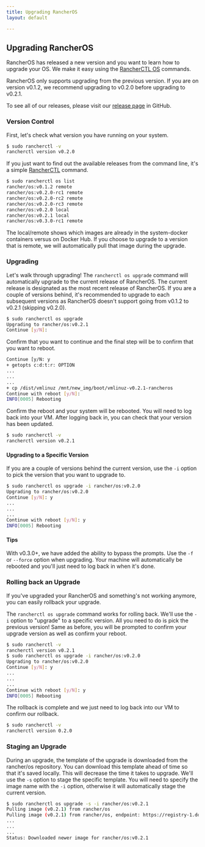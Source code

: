 ```yaml
---
title: Upgrading RancherOS
layout: default

---
```


## Upgrading RancherOS

RancherOS has released a new version and you want to learn how to upgrade your OS. We make it easy using the [RancherCTL OS]({{site.baseurl}}/docs/rancherctl/os) commands.

RancherOS only supports upgrading from the previous version. If you are on version v0.1.2, we recommend upgrading to v0.2.0 before upgrading to v0.2.1. 

To see all of our releases, please visit our [release page](https://github.com/rancherio/os/releases) in GitHub.

### Version Control

First, let's check what version you have running on your system.

```bash
$ sudo rancherctl -v
rancherctl version v0.2.0
```

If you just want to find out the available releases from the command line, it's a simple [RancherCTL]({{site.baseurl}}/docs/rancherctl/) command.

```bash
$ sudo rancherctl os list
rancher/os:v0.1.2 remote
rancher/os:v0.2.0-rc1 remote
rancher/os:v0.2.0-rc2 remote
rancher/os:v0.2.0-rc3 remote
rancher/os:v0.2.0 local
rancher/os:v0.2.1 local
rancher/os:v0.3.0-rc1 remote
```

The local/remote shows which images are already in the system-docker containers versus on Docker Hub. If you choose to upgrade to a version that is remote, we will automatically pull that image during the upgrade.

### Upgrading 

Let's walk through upgrading! The `rancherctl os upgrade` command will automatically upgrade to the current release of RancherOS. The current release is designated as the most recent release of RancherOS. If you are a couple of versions behind, it's recommended to upgrade to each subsequent versions as RancherOS doesn't support going from v0.1.2 to v0.2.1 (skipping v0.2.0). 

```bash
$ sudo rancherctl os upgrade
Upgrading to rancher/os:v0.2.1
Continue [y/N]: 
```

Confirm that you want to continue and the final step will be to confirm that you want to reboot.

```bash
Continue [y/N: y
+ getopts c:d:t:r: OPTION
...
...
...
+ cp /dist/vmlinuz /mnt/new_img/boot/vmlinuz-v0.2.1-rancheros
Continue with reboot [y/N]: 
INFO[0005] Rebooting 
```

Confirm the reboot and your system will be rebooted. You will need to log back into your VM. After logging back in, you can check that your version has been updated.

```bash
$ sudo rancherctl -v
rancherctl version v0.2.1
```

#### Upgrading to a Specific Version

If you are a couple of versions behind the current version, use the `-i` option to pick the version that you want to upgrade to. 

```bash
$ sudo rancherctl os upgrade -i rancher/os:v0.2.0
Upgrading to rancher/os:v0.2.0
Continue [y/N]: y
...
...
...
Continue with reboot [y/N]: y
INFO[0005] Rebooting 
```

#### Tips

With v0.3.0+, we have added the ability to bypass the prompts. Use the `-f` or `--force` option when upgrading. Your machine will automatically be rebooted and you'll just need to log back in when it's done.


### Rolling back an Upgrade

If you've upgraded your RancherOS and something's not working anymore, you can easily rollback your upgrade.

The `rancherctl os upgrade` command works for rolling back. We'll use the `-i` option to "upgrade" to a specific version. All you need to do is pick the previous version! Same as before, you will be prompted to confirm your upgrade version as well as confirm your reboot. 

```bash
$ sudo rancherctl -v
rancherctl version v0.2.1
$ sudo rancherctl os upgrade -i rancher/os:v0.2.0
Upgrading to rancher/os:v0.2.0
Continue [y/N]: y
...
...
...
Continue with reboot [y/N]: y
INFO[0005] Rebooting 
```
The rollback is complete and we just need to log back into our VM to confirm our rollback.

```bash
$ sudo rancherctl -v
rancherctl version 0.2.0
```

### Staging an Upgrade

During an upgrade, the template of the upgrade is downloaded from the rancher/os repository. You can download this template ahead of time so that it's saved locally. This will decrease the time it takes to upgrade. We'll use the `-s` option to stage the specific template. You will need to specify the image name with the `-i` option, otherwise it will automatically stage the current version. 

```bash
$ sudo rancherctl os upgrade -s -i rancher/os:v0.2.1
Pulling image (v0.2.1) from rancher/os
Pulling image (v0.2.1) from rancher/os, endpoint: https://registry-1.docker.io/v1/
...
...
...
Status: Downloaded newer image for rancher/os:v0.2.1
```







